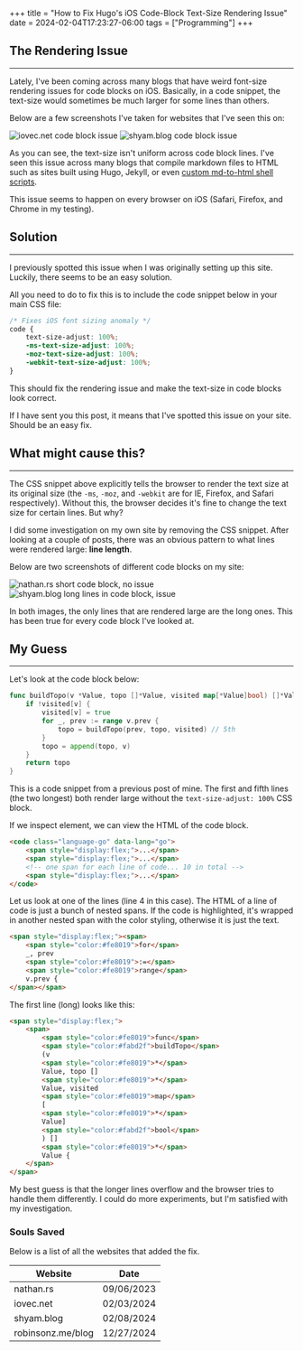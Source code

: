 +++
title = "How to Fix Hugo's iOS Code-Block Text-Size Rendering Issue"
date = 2024-02-04T17:23:27-06:00
tags = ["Programming"]
+++


## The Rendering Issue
---

Lately, I've been coming across many blogs that have weird font-size rendering issues for code blocks on iOS. Basically, in a code snippet, the text-size would sometimes be much larger for some lines than others.

Below are a few screenshots I've taken for websites that I've seen this on:


<div class="two-columns">
<img alt="iovec.net code block issue" src="/images/IMG_9051.png">
<img alt="shyam.blog code block issue" src="/images/IMG_9057.png">
</div>

As you can see, the text-size isn't uniform across code block lines. I've seen this issue across many blogs that compile markdown files to HTML such as sites built using Hugo, Jekyll, or even [custom md-to-html shell scripts](https://github.com/git-bruh/site).

This issue seems to happen on every browser on iOS (Safari, Firefox, and Chrome in my testing).

## Solution
---

I previously spotted this issue when I was originally setting up this site. Luckily, there seems to be an easy solution.

All you need to do to fix this is to include the code snippet below in your main CSS file:

```css
/* Fixes iOS font sizing anomaly */
code {
    text-size-adjust: 100%;
    -ms-text-size-adjust: 100%;
    -moz-text-size-adjust: 100%;
    -webkit-text-size-adjust: 100%;
}
```

This should fix the rendering issue and make the text-size in code blocks look correct. 

If I have sent you this post, it means that I've spotted this issue on your site. Should be an easy fix.

## What might cause this?
---

The CSS snippet above explicitly tells the browser to render the text size at its original size (the `-ms`, `-moz`, and `-webkit` are for IE, Firefox, and Safari respectively). Without this, the browser decides it's fine to change the text size for certain lines. But why?

I did some investigation on my own site by removing the CSS snippet. After looking at a couple of posts, there was an obvious pattern to what lines were rendered large: **line length**.

Below are two screenshots of different code blocks on my site:

<div class="two-columns">
<img alt="nathan.rs short code block, no issue" src="/images/IMG_9069.png">
<img alt="shyam.blog long lines in code block, issue" src="/images/IMG_9077.png">
</div>

In both images, the only lines that are rendered large are the long ones. This has been true for every code block I've looked at.

## My Guess
---

Let's look at the code block below:

```go
func buildTopo(v *Value, topo []*Value, visited map[*Value]bool) []*Value { // 1st
	if !visited[v] {
		visited[v] = true
		for _, prev := range v.prev {
			topo = buildTopo(prev, topo, visited) // 5th
		}
		topo = append(topo, v)
	}
	return topo
}
```

This is a code snippet from a previous post of mine. The first and fifth lines (the two longest) both render large without the `text-size-adjust: 100%` CSS block.

If we inspect element, we can view the HTML of the code block.

```html
<code class="language-go" data-lang="go">
    <span style="display:flex;">...</span>
    <span style="display:flex;">...</span>
    <!-- one span for each line of code... 10 in total -->
    <span style="display:flex;">...</span>
</code>
```

Let us look at one of the lines (line 4 in this case). The HTML of a line of code is just a bunch of nested spans. If the code is highlighted, it's wrapped in another nested span with the color styling, otherwise it is just the text. 

```html
<span style="display:flex;"><span>
    <span style="color:#fe8019">for</span>
    _, prev
    <span style="color:#fe8019">:=</span>
    <span style="color:#fe8019">range</span>
    v.prev {
</span></span>
```

The first line (long) looks like this:

```html
<span style="display:flex;">
    <span>
        <span style="color:#fe8019">func</span>
        <span style="color:#fabd2f">buildTopo</span>
        (v
        <span style="color:#fe8019">*</span>
        Value, topo []
        <span style="color:#fe8019">*</span>
        Value, visited
        <span style="color:#fe8019">map</span>
        [
        <span style="color:#fe8019">*</span>
        Value]
        <span style="color:#fabd2f">bool</span>
        ) []
        <span style="color:#fe8019">*</span>
        Value {
    </span>
</span>
```

My best guess is that the longer lines overflow and the browser tries to handle them differently. I could do more experiments, but I'm satisfied with my investigation.


### Souls Saved

Below is a list of all the websites that added the fix.

Website | Date
--- | ---
nathan.rs | 09/06/2023
iovec.net | 02/03/2024 
shyam.blog | 02/08/2024
robinsonz.me/blog | 12/27/2024
